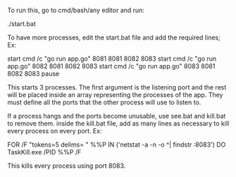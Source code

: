 To run this, go to cmd/bash/any editor and run:

./start.bat

To have more processes, edit the start.bat file and add the required lines;
Ex:

start cmd /c "go run app.go" 8081 8081 8082 8083
start cmd /c "go run app.go" 8082 8081 8082 8083
start cmd /c "go run app.go" 8083 8081 8082 8083
pause


This starts 3 processes. The first argument is the listening port and the rest will be placed inside an array representing the processes of the app. They must define all the ports that the other process will use to listen to.


If a process hangs and the ports become unusable, use see.bat and kill.bat to remove them.
inside the kill.bat file, add as many lines as necessary to kill every process on every port.
Ex:

FOR /F "tokens=5 delims= " %%P IN ('netstat -a -n -o ^| findstr :8083') DO TaskKill.exe /PID %%P /F

This kills every process using port 8083.

